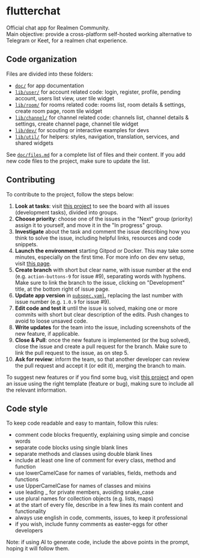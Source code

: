 # flutterchat

Official chat app for Realmen Community.<br/>
Main objective: provide a cross-platform self-hosted working alternative to Telegram or Keet, for a realmen chat experience.


## Code organization

Files are divided into these folders:
- [`doc/`](doc/) for app documentation
- [`lib/user/`](lib/user/) for account related code: login, register, profile, pending account, users list view, user tile widget
- [`lib/room/`](lib/room/) for rooms related code: rooms list, room details & settings, create room page, room tile widget
- [`lib/channel/`](lib/channel/) for channel related code: channels list, channel details & settings, create channel page, channel tile widget
- [`lib/dev/`](lib/dev/) for scouting or interactive examples for devs
- [`lib/util/`](lib/util/) for helpers: styles, navigation, translation, services, and shared widgets 

See [`doc/files.md`](doc/files.md) for a complete list of files and their content.
If you add new code files to the project, make sure to update the list.


## Contributing

To contribute to the project, follow the steps below:


1. **Look at tasks**: visit [this project](https://github.com/users/scanzy/projects/1) to see the board with all issues (development tasks), divided into groups.
2. **Choose priority**: choose one of the issues in the "Next" group (priority) assign it to yourself, and move it in the "In progress" group.
3. **Investigate** about the task and comment the issue describing how you think to solve the issue, including helpful links, resources and code snippets.
4. **Launch the environment** starting Gitpod or Docker. This may take some minutes, especially on the first time. For more info on dev env setup, visit [this page](doc/commands.md).
5. **Create branch** with short but clear name, with issue number at the end (e.g. `action-buttons-9` for issue #9), separating words with hyphens. Make sure to link the branch to the issue, clicking on "Development" title, at the bottom right of issue page.
6. **Update app version** in [`pubspec.yaml`](pubspec.yaml), replacing the last number with issue number (e.g. `1.0.9` for issue #9).
7. **Edit code and test it** until the issue is solved, making one or more commits with short but clear description of the edits. Push changes to avoid to loose unsaved code.
8. **Write updates** for the team into the issue, including screenshots of the new feature, if applicable.
9. **Close & Pull**: once the new feature is implemented (or the bug solved), close the issue and create a pull request for the branch. Make sure to link the pull request to the issue, as on step 5.
10. **Ask for review**: inform the team, so that another developer can review the pull request and accept it (or edit it), merging the branch to main.

To suggest new features or if you find some bug, visit [this project](https://github.com/users/scanzy/projects/1) and open an issue using the right template (feature or bug), making sure to include all the relevant information.


## Code style

To keep code readable and easy to mantain, follow this rules:
- comment code blocks frequently, explaining using simple and concise words
- separate code blocks using single blank lines
- separate methods and classes using double blank lines
- include at least one line of comment for every class, method and function
- use lowerCamelCase for names of variables, fields, methods and functions
- use UpperCamelCase for names of classes and mixins
- use leading _ for private members, avoiding snake_case
- use plural names for collection objects (e.g. lists, maps)
- at the start of every file, describe in a few lines its main content and functionality
- always use english in code, comments, issues, to keep it professional
- if you wish, include funny comments as easter-eggs for other developers

Note: if using AI to generate code, include the above points in the prompt, hoping it will follow them.
